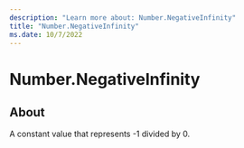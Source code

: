 ```yaml
---
description: "Learn more about: Number.NegativeInfinity"
title: "Number.NegativeInfinity"
ms.date: 10/7/2022
---
```

# Number.NegativeInfinity

## About

A constant value that represents -1 divided by 0.
